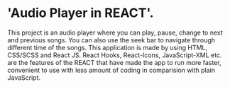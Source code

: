 # 'Audio Player in REACT'.
This project is an audio player where you can play, pause, change to next and previous songs. You can also use the seek bar to navigate through different time of the songs. 
This application is made by using HTML, CSS/SCSS and React JS. React Hooks, React-Icons, JavaScript-XML etc. are the features of the REACT that have made the app to run more faster, convenient to use with less amount of coding in comparision with plain JavaScript. 
